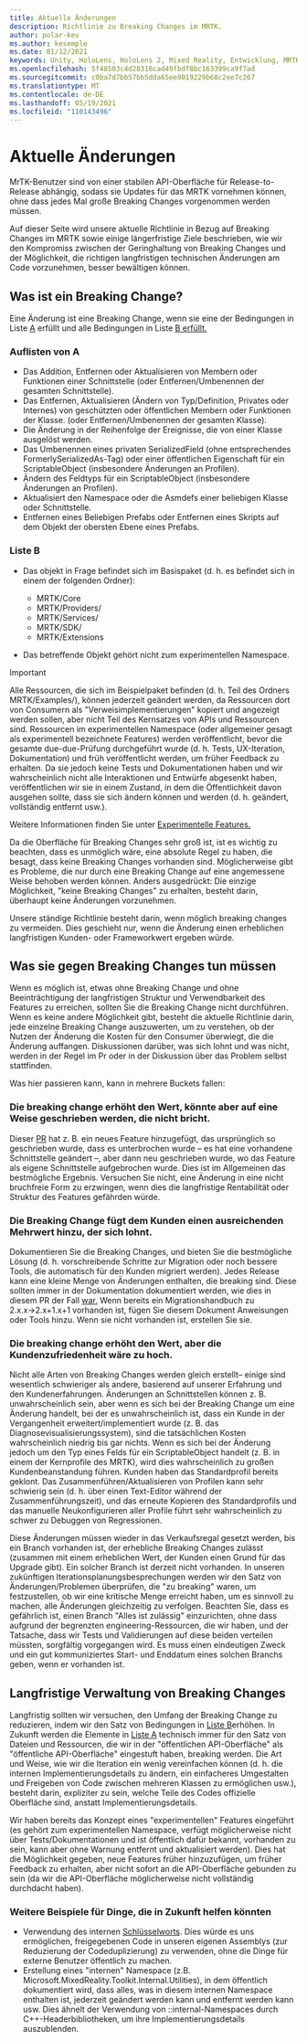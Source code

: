 ```yaml
---
title: Aktuelle Änderungen
description: Richtlinie zu Breaking Changes im MRTK.
author: polar-kev
ms.author: kesemple
ms.date: 01/12/2021
keywords: Unity, HoloLens, HoloLens 2, Mixed Reality, Entwicklung, MRTK,
ms.openlocfilehash: 5f48503c4d28316cad49fbdf8bc163399ca9f7ad
ms.sourcegitcommit: c0ba7d7bb57bb5dda65ee9019229b68c2ee7c267
ms.translationtype: MT
ms.contentlocale: de-DE
ms.lasthandoff: 05/19/2021
ms.locfileid: "110143496"
---
```

# <a name="breaking-changes"></a>Aktuelle Änderungen

MrTK-Benutzer sind von einer stabilen API-Oberfläche für Release-to-Release abhängig, sodass sie Updates für das MRTK vornehmen können, ohne dass jedes Mal große Breaking Changes vorgenommen werden müssen.

Auf dieser Seite wird unsere aktuelle Richtlinie in Bezug auf Breaking Changes im MRTK sowie einige längerfristige Ziele beschrieben, wie wir den Kompromiss zwischen der Geringhaltung von Breaking Changes und der Möglichkeit, die richtigen langfristigen technischen Änderungen am Code vorzunehmen, besser bewältigen können.

## <a name="what-is-a-breaking-change"></a>Was ist ein Breaking Change?

Eine Änderung ist eine Breaking Change, wenn sie eine der Bedingungen in Liste [A](#list-a) erfüllt und alle Bedingungen in Liste [B erfüllt.](#list-b)

### <a name="list-a"></a>Auflisten von A

- Das Addition, Entfernen oder Aktualisieren von Membern oder Funktionen einer Schnittstelle (oder Entfernen/Umbenennen der gesamten Schnittstelle).
- Das Entfernen, Aktualisieren (Ändern von Typ/Definition, Privates oder Internes) von geschützten oder öffentlichen Membern oder Funktionen der Klasse. (oder Entfernen/Umbenennen der gesamten Klasse).
- Die Änderung in der Reihenfolge der Ereignisse, die von einer Klasse ausgelöst werden.
- Das Umbenennen eines privaten SerializedField (ohne entsprechendes FormerlySerializedAs-Tag) oder einer öffentlichen Eigenschaft für ein ScriptableObject (insbesondere Änderungen an Profilen).
- Ändern des Feldtyps für ein ScriptableObject (insbesondere Änderungen an Profilen).
- Aktualisiert den Namespace oder die Asmdefs einer beliebigen Klasse oder Schnittstelle.
- Entfernen eines Beliebigen Prefabs oder Entfernen eines Skripts auf dem Objekt der obersten Ebene eines Prefabs.

### <a name="list-b"></a>Liste B

- Das objekt in Frage befindet sich im Basispaket (d. h. es befindet sich in einem der folgenden Ordner):

  - MRTK/Core
  - MRTK/Providers/
  - MRTK/Services/
  - MRTK/SDK/
  - MRTK/Extensions

- Das betreffende Objekt gehört nicht zum experimentellen Namespace.

> [!IMPORTANT]
> Alle Ressourcen, die sich im Beispielpaket befinden (d. h. Teil des Ordners MRTK/Examples/), können jederzeit geändert werden, da Ressourcen dort von Consumern als "Verweisimplementierungen" kopiert und angezeigt werden sollen, aber nicht Teil des Kernsatzes von APIs und Ressourcen sind. Ressourcen im experimentellen Namespace (oder allgemeiner gesagt als experimentell bezeichnete Features) werden veröffentlicht, bevor die gesamte due-due-Prüfung durchgeführt wurde (d. h. Tests, UX-Iteration, Dokumentation) und früh veröffentlicht werden, um früher Feedback zu erhalten.  Da sie jedoch keine Tests und Dokumentationen haben und wir wahrscheinlich nicht alle Interaktionen und Entwürfe abgesenkt haben, veröffentlichen wir sie in einem Zustand, in dem die Öffentlichkeit davon ausgehen sollte, dass sie sich ändern können und werden (d. h. geändert, vollständig entfernt usw.).
>
> Weitere Informationen finden Sie unter [Experimentelle Features.](../contributing/experimental-features.md)

Da die Oberfläche für Breaking Changes sehr groß ist, ist es wichtig zu beachten, dass es unmöglich wäre, eine absolute Regel zu haben, die besagt, dass keine Breaking Changes vorhanden sind. Möglicherweise gibt es Probleme, die nur durch eine Breaking Change auf eine angemessene Weise behoben werden können. Anders ausgedrückt: Die einzige Möglichkeit, "keine Breaking Changes" zu erhalten, besteht darin, überhaupt keine Änderungen vorzunehmen.

Unsere ständige Richtlinie besteht darin, wenn möglich breaking changes zu vermeiden. Dies geschieht nur, wenn die Änderung einen erheblichen langfristigen Kunden- oder Frameworkwert ergeben würde.

## <a name="what-to-do-about-breaking-changes"></a>Was sie gegen Breaking Changes tun müssen

Wenn es möglich ist, etwas ohne Breaking Change und ohne Beeinträchtigung der langfristigen Struktur und Verwendbarkeit des Features zu erreichen, sollten Sie die Breaking Change nicht durchführen. Wenn es keine andere Möglichkeit gibt, besteht die aktuelle Richtlinie darin, jede einzelne Breaking Change auszuwerten, um zu verstehen, ob der Nutzen der Änderung die Kosten für den Consumer überwiegt, die die Änderung auffangen. Diskussionen darüber, was sich lohnt und was nicht, werden in der Regel im Pr oder in der Diskussion über das Problem selbst stattfinden.

Was hier passieren kann, kann in mehrere Buckets fallen:

### <a name="the-breaking-change-adds-value-but-could-be-written-in-a-way-that-isnt-breaking"></a>Die breaking change erhöht den Wert, könnte aber auf eine Weise geschrieben werden, die nicht bricht.

Dieser [PR](https://github.com/microsoft/MixedRealityToolkit-Unity/pull/4882) hat z. B. ein neues Feature hinzugefügt, das ursprünglich so geschrieben wurde, dass es unterbrochen wurde – es hat eine vorhandene Schnittstelle geändert –, aber dann neu geschrieben wurde, wo das Feature als eigene Schnittstelle aufgebrochen wurde. Dies ist im Allgemeinen das bestmögliche Ergebnis. Versuchen Sie nicht, eine Änderung in eine nicht bruchfreie Form zu erzwingen, wenn dies die langfristige Rentabilität oder Struktur des Features gefährden würde.

### <a name="the-breaking-change-adds-sufficient-value-to-the-customer-that-its-worth-doing"></a>Die Breaking Change fügt dem Kunden einen ausreichenden Mehrwert hinzu, der sich lohnt.

Dokumentieren Sie die Breaking Changes, und bieten Sie die bestmögliche Lösung (d. h. vorschreibende Schritte zur Migration oder noch bessere Tools, die automatisch für den Kunden migriert werden). Jedes Release kann eine kleine Menge von Änderungen enthalten, die breaking sind. Diese sollten immer in der Dokumentation dokumentiert werden, wie dies in diesem PR der Fall [war.](https://github.com/microsoft/MixedRealityToolkit-Unity/pull/4858) Wenn bereits ein Migrationshandbuch zu 2.x.x→2.x+1.x+1 vorhanden ist, fügen Sie diesem Dokument Anweisungen oder Tools hinzu. Wenn sie nicht vorhanden ist, erstellen Sie sie.

### <a name="the-breaking-change-adds-value-but-the-customer-pain-would-be-too-high"></a>Die breaking change erhöht den Wert, aber die Kundenzufriedenheit wäre zu hoch.

Nicht alle Arten von Breaking Changes werden gleich erstellt– einige sind wesentlich schwieriger als andere, basierend auf unserer Erfahrung und den Kundenerfahrungen. Änderungen an Schnittstellen können z. B. unwahrscheinlich sein, aber wenn es sich bei der Breaking Change um eine Änderung handelt, bei der es unwahrscheinlich ist, dass ein Kunde in der Vergangenheit erweitert/implementiert wurde (z. B. das Diagnosevisualisierungssystem), sind die tatsächlichen Kosten wahrscheinlich niedrig bis gar nichts. Wenn es sich bei der Änderung jedoch um den Typ eines Felds für ein ScriptableObject handelt (z. B. in einem der Kernprofile des MRTK), wird dies wahrscheinlich zu großen Kundenbeanstandung führen. Kunden haben das Standardprofil bereits geklont. Das Zusammenführen/Aktualisieren von Profilen kann sehr schwierig sein (d. h. über einen Text-Editor während der Zusammenführungszeit), und das erneute Kopieren des Standardprofils und das manuelle Neukonfigurieren aller Profile führt sehr wahrscheinlich zu schwer zu Debuggen von Regressionen.

Diese Änderungen müssen wieder in das Verkaufsregal gesetzt werden, bis ein Branch vorhanden ist, der erhebliche Breaking Changes zulässt (zusammen mit einem erheblichen Wert, der Kunden einen Grund für das Upgrade gibt). Ein solcher Branch ist derzeit nicht vorhanden. In unseren zukünftigen Iterationsplanungsbesprechungen werden wir den Satz von Änderungen/Problemen überprüfen, die "zu breaking" waren, um festzustellen, ob wir eine kritische Menge erreicht haben, um es sinnvoll zu machen, alle Änderungen gleichzeitig zu verfolgen. Beachten Sie, dass es gefährlich ist, einen Branch "Alles ist zulässig" einzurichten, ohne dass aufgrund der begrenzten engineering-Ressourcen, die wir haben, und der Tatsache, dass wir Tests und Validierungen auf diese beiden verteilen müssten, sorgfältig vorgegangen wird. Es muss einen eindeutigen Zweck und ein gut kommuniziertes Start- und Enddatum eines solchen Branchs geben, wenn er vorhanden ist.

## <a name="long-term-management-of-breaking-changes"></a>Langfristige Verwaltung von Breaking Changes

Langfristig sollten wir versuchen, den Umfang der Breaking Change zu reduzieren, indem wir den Satz von Bedingungen in [Liste B](#list-b)erhöhen. In Zukunft werden die Elemente in [Liste A](#list-a) technisch immer für den Satz von Dateien und Ressourcen, die wir in der "öffentlichen API-Oberfläche" als "öffentliche API-Oberfläche" eingestuft haben, breaking werden. Die Art und Weise, wie wir die Iteration ein wenig vereinfachen können (d. h. die internen Implementierungsdetails zu ändern, ein einfacheres Umgestalten und Freigeben von Code zwischen mehreren Klassen zu ermöglichen usw.), besteht darin, expliziter zu sein, welche Teile des Codes offizielle Oberfläche sind, anstatt Implementierungsdetails.

Wir haben bereits das Konzept eines "experimentellen" Features eingeführt (es gehört zum experimentellen Namespace, verfügt möglicherweise nicht über Tests/Dokumentationen und ist öffentlich dafür bekannt, vorhanden zu sein, kann aber ohne Warnung entfernt und aktualisiert werden). Dies hat die Möglichkeit gegeben, neue Features früher hinzuzufügen, um früher Feedback zu erhalten, aber nicht sofort an die API-Oberfläche gebunden zu sein (da wir die API-Oberfläche möglicherweise nicht vollständig durchdacht haben).

### <a name="other-examples-of-things-that-could-help-in-the-future"></a>Weitere Beispiele für Dinge, die in Zukunft helfen könnten

- Verwendung des internen [Schlüsselworts](/dotnet/csharp/language-reference/keywords/internal).
  Dies würde es uns ermöglichen, freigegebenen Code in unseren eigenen Assemblys (zur Reduzierung der Codeduplizierung) zu verwenden, ohne die Dinge für externe Benutzer öffentlich zu machen.
- Erstellung eines "internen" Namespace (z.B. Microsoft.MixedReality.Toolkit.Internal.Utilities), in dem öffentlich dokumentiert wird, dass alles, was in diesem internen Namespace enthalten ist, jederzeit geändert werden kann und entfernt werden kann usw. Dies ähnelt der Verwendung von ::internal-Namespaces durch C++-Headerbibliotheken, um ihre Implementierungsdetails auszublenden.